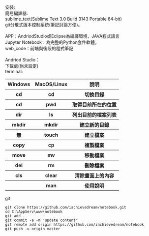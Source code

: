 安裝:<br>
簡易編譯器:<br>
sublime_text(Sublime Text 3.0 Build 3143 Portable 64-bit)<br>
git分散式版本控制系統(筆記討論方便)。<br>
<br>
APP：AndriodStudio或Eclipse為編譯環境，JAVA程式語言<br>
Jupyter Notebook：為完整的Python套件軟體。<br>
web_code：前端與後段的程式筆記<br>
<br>
Andriod Studio：<br>
下載處(尚未設定)<br>
terminal:
<table>
  <tr>
    <th>Windows</th>
    <th>MacOS/Linux </th>
    <th>說明</th>
   </tr>
   <tr>
    <th>cd</th>
    <th>cd</th>
    <th>切換目錄</th>
   </tr>
   <tr>
    <th>cd</th>
    <th>pwd</th>
    <th>取得目前所在的位置</th>
   </tr>
   <tr>
    <th>dir</th>
    <th>ls</th>
    <th>列出目前的檔案列表</th>
   </tr>
   <tr>
    <th>mkdir</th>
    <th>mkdir</th>
    <th>建立新的目錄</th>
   </tr>
   <tr>
    <th>無</th>
    <th>touch</th>
    <th>建立檔案</th>
   </tr>
   <tr>
    <th>copy</th>
    <th>cp</th>
    <th>複製檔案</th>
   </tr>
   <tr>
    <th>move</th>
    <th>mv</th>
    <th>移動檔案</th>
   </tr>
   <tr>
    <th>del</th>
    <th>rm</th>
    <th>刪除檔案</th>
   </tr>
   <tr>
    <th>cls</th>
    <th>clear</th>
    <th>清除畫面上的內容</th>
   </tr>
   <tr>
    <th></th>
    <th>man</th>
    <th>使用說明</th>
   </tr>
</table>

git
~~~
git clone https://github.com/iachievedream/notebook.git
cd C:\AppServ\www\notebook
git add . 
git commit -a -m "update content"
git remote add origin https://github.com/iachievedream/notebook
git push -u origin master
~~~